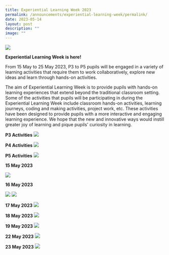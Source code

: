 ```yaml
---
title: Experiential Learning Week 2023
permalink: /announcements/experiential-learning-week/permalink/
date: 2023-05-14
layout: post
description: ""
image: ""
---
```

![](/images/el%20week%20banner.jpeg)


**Experiential Learning Week is here!**

From 15 May to 25 May 2023, P3 to P5 pupils will be engaged in a variety of learning activities that require them to work collaboratively, explore new ideas and learn through hands-on activities.

The aim of Experiential Learning Week is to provide pupils with hands-on learning experiences that extend beyond the traditional classroom setting. Some of the activities that pupils will be participating in during the Experiential Learning Week include classroom hands-on activities, learning journeys, coding and making activities, project work, etc. These activities have been designed to provide pupils with a more interactive and engaging learning experience. We hope that the new and innovative ways would instill greater joy of learning and pique pupils' curiosity in learning.

**P3 Activities** ![](/images/Experiential%20Learning%20Week/p3%20activities.jpeg)

**P4 Activities** ![](/images/Experiential%20Learning%20Week/p4%20activities.jpeg)

**P5 Activities** ![](/images/Experiential%20Learning%20Week/p5%20activities.jpeg)

**15 May 2023**

![](/images/elw%2015%20may.png)

**16 May 2023**

![](/images/elw%20day%202%20(3).png)
![](/images/elw%20day%202%20(1).png)

**17 May 2023**
![](/images/easter-photo-gr_61575161%20(1).png)

**18 May 2023**
![](/images/elw%20day%204%20(2).png)

**19 May 2023**
![](/images/elw%20day%205.png)

**22 May 2023**
![](/images/elw%20day%206.png)

**23 May 2023**
![](/images/elw%20day%207.png)